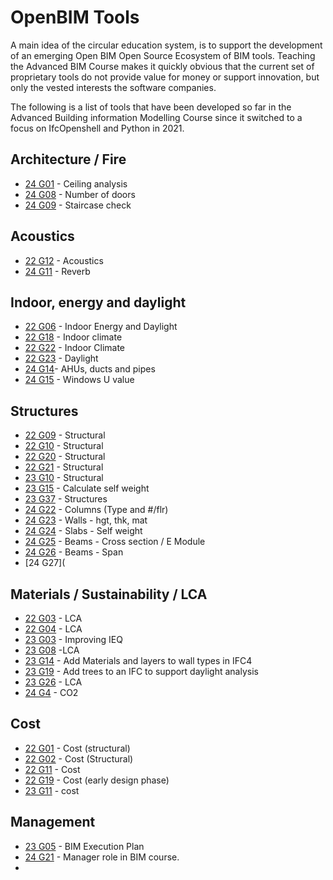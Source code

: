 # OpenBIM Tools

A main idea of the circular education system, is to support the development of an emerging Open BIM Open Source Ecosystem of BIM tools. Teaching the Advanced BIM Course makes it quickly obvious that the current set of proprietary tools do not provide value for money or support innovation, but only the vested interests the software companies.

The following is a list of tools that have been developed so far in the Advanced Building information Modelling Course since it switched to a focus on IfcOpenshell and Python in 2021.

## Architecture / Fire
* [24 G01](https://github.com/Navairax/Group1/tree/main/A3) - Ceiling analysis
* [24 G08](https://github.com/Ajad2024/Group8.git) - Number of doors
* [24 G09](https://github.com/Noahnox/Group9/tree/main/A3) - Staircase check

## Acoustics
* [22 G12](https://github.com/Jubelicool/A1-OpenBimGroup12) - Acoustics
* [24 G11](https://github.com/OndrejOravec/BIMmanager_g_11/tree/main/A3) - Reverb

## Indoor, energy and daylight

* [22 G06](https://github.com/gabrielamiti/BIM) - Indoor Energy and Daylight
* [22 G18](https://github.com/RikkeKHansen/Markdown-file) - Indoor climate
* [22 G22](https://github.com/s183578/41934-Advanced-BIM-Group-22) - Indoor Climate
* [22 G23](https://github.com/Enzuesta/41934-Advanced-BIM-Group23) - Daylight
* [24 G14](https://github.com/Mathu21DTU/BIManalyst_g_14/blob/Bim_assigment_2/A3)- AHUs, ducts and pipes
* [24 G15](https://github.com/ZKA1104/BIManalyst_g_15/blob/main/A3) - Windows U value

## Structures
* [22 G09](https://github.com/katrinekolbjornsen/UsecaseA1) - Structural
* [22 G10](https://github.com/juliev1234/A1_OpenBim_Group10) - Structural
* [22 G20](https://github.com/Hajarb11/BIM--Group20) - Structural
* [22 G21](https://github.com/loicsan272/Advenced-BIM2022-G21) - Structural
* [23 G10](https://github.com/Ma-th1ago/41934-Advanced-BIM/tree/main/Assignment%203) - Structural
* [23 G15](https://github.com/frejahbarkler/41934_GR15_A3/tree/main) - Calculate self weight
* [23 G37](https://github.com/Brise07/DTU---Advanced-BIM-Assignment/tree/main/A3) - Structures
* [24 G22](https://github.com/ioschkagautier/BIManalyst_g_22/tree/main/A3) - Columns (Type and #/flr)
* [24 G23](https://github.com/JanikRosien/BIManalyst_g_23/tree/main/A3) - Walls - hgt, thk, mat
* [24 G24](https://github.com/Dupont2001/BIManalyst_g_24/tree/main/A3) - Slabs - Self weight
* [24 G25](https://github.com/s203910/BIManalyst_g_25/tree/main/A3) - Beams - Cross section / E Module
* [24 G26](https://github.com/OliverBIM/BIManalyst_g_26/tree/main/A3) - Beams - Span
* [24 G27](





## Materials / Sustainability / LCA
* [22 G03](https://github.com/WilliamEskildsen/41934_group3) - LCA
* [22 G04](https://github.com/MathildeDTU/41934-Advanced-BIM-F22) - LCA
* [23 G03](https://github.com/KateGayler/A3) - Improving IEQ
* [23 G08](https://github.com/NajaJohansen/41934-Advanced-Building-Information-Modeling-BIM-) -LCA
* [23 G14](https://github.com/s203726/A3-A5_AdvancedBIM_group14) - Add Materials and layers to wall types in IFC4
* [23 G19](https://github.com/nannadl/Avanced-BIM_Group-19/tree/main/Assignment%203_Group%2019) - Add trees to an IFC to support daylight analysis
* [23 G26](https://github.com/Ahmetondertektas/AdvancedBIM-Group26) - LCA
* [24 G4](https://github.com/rominabarouti/BIMmanager_g_04/tree/main/A3) - CO2

## Cost
* [22 G01](https://github.com/kfjordt/11034-advanced-bim) - Cost (structural)
* [22 G02](https://github.com/AndersTraeland/A1---Open-BIM) - Cost (Structural)
* [22 G11](https://github.com/AnjaHolmquist/GROUP-11.) - Cost
* [22 G19](https://github.com/simonciversen/A1-OpenBIM) - Cost (early design phase)
* [23 G11](https://github.com/kristianedstrom/Group-11/blob/main/Assignments/A3/Remodel.py) - cost

## Management
* [23 G05](https://github.com/StanimirMihaylovAngelov/Advanced_BIM/blob/main/A3/README.md) - BIM Execution Plan
* [24 G21](https://github.com/s194891/BIMmanager_gr_21/tree/main/A3) - Manager role in BIM course.
* 

